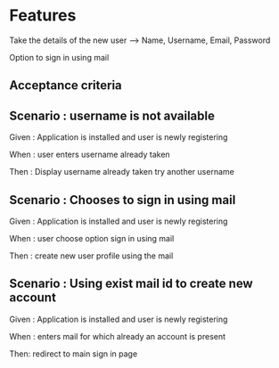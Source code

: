 
# Features

Take the details of the new user --> Name, Username, Email, Password

Option to sign in using mail

## Acceptance criteria

## Scenario : username is not available

Given : Application is installed and user is newly registering

When : user enters username already taken

Then : Display username already taken try another username

## Scenario : Chooses to sign in using mail

Given : Application is installed and user is newly registering

When : user choose option sign in using mail

Then : create new user profile using the mail

## Scenario : Using exist mail id to create new account

Given : Application is installed and user is newly registering

When : enters mail for which already an account is present

Then: redirect to main sign in page
